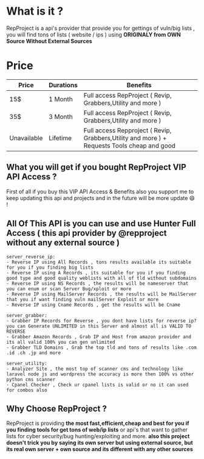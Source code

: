 # What is it ?
RepProject is a api's provider that provide you for gettings of vuln/big lists , you will find tons of lists ( website / ips ) using <b>ORIGINALY from OWN Source Without External Sources</b>

# Price

| Price        | Durations | Benefits                                                                                     |
|--------------|-----------|----------------------------------------------------------------------------------------------|
| 15$          | 1 Month   | Full access RepProject ( Revip, Grabbers,Utility and more )                                  |
| 35$          | 3 Month   | Full access RepProject ( Revip, Grabbers,Utility and more )                                  |
| Unavailable  | Lifetime  | Full access Repproject ( Revip, Grabbers,Utility and more ) + Requests Tools cheap and good  |

## What you will get if you bought RepProject VIP API Access ?
First of all if you buy this VIP API Access & Benefits also you support me to keep updating this api and projects and in the future will be more update 😄 ! 

## All Of This API is you can use and use Hunter Full Access ( this api provider by @repproject without any external source )
```
server_reverse_ip:
- Reverse IP using All Records , tons results available its suitable for you if you finding big lists
- Reverse IP using A Records , its suitable for you if you finding good type and good quality weblists with all of tld without subdomains
- Reverse IP using NS Records , the results will be nameserver that you can enum or scan Server Bug/xploit or more 
- Reverse IP using MailServer Records , the results will be MailServer that you if want finding vuln mailServer Exploit or more
- Reverse IP using Cname Records , get the results will be Cname 

server_grabber:
- Grabber IP Records for Reverse , you dont have lists for reverse ip? you can Generate UNLIMITED in this Server and almost all is VALID TO REVERSE
- Grabber Amazon Records , Grab IP and Host from amazon provider and its all valid 100% you can gen unlimited
- Grabber TLD Domains , Grab the top tld and tons of results like .com .id .ch .jp and more

server_utility:
- Analyzer Site , the most top of scanner cms and technology like laravel node js and wordpress the accuracy is more then 100% vs other python cms scanner
- Cpanel Checker , Check ur cpanel lists is valid or no it can used for combos also
```

## Why Choose RepProject ?
<p>RepProject is providing <b>the most fast,efficient,cheap and best for you if you finding tools for get tons of web/ip lists</b> or api's that want to gather lists for cyber security/bug hunting/exploiting and more. <b>also this project doesn't trick you by saying its own server but using external source, but its real own server + own source and its different with any other sources </b></p> 